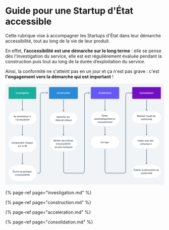 # Guide pour une Startup d'État accessible

Cette rubrique vise à accompagner les Startups d'État dans leur démarche accessibilité, tout au long de la vie de leur produit.

En effet, **l’accessibilité est une démarche sur le long terme** : elle se pense dès l'investigation du service, elle est est régulièrement évaluée pendant la construction puis tout au long de la durée d’exploitation du service.

Ainsi, la conformité ne s'atteint pas en un jour et ça n'est pas grave : c'est **l'engagement vers la démarche qui est important** ! 

![](../../../.gitbook/assets/a11y-2x.png)

{% page-ref page="investigation.md" %}

{% page-ref page="construction.md" %}

{% page-ref page="acceleration.md" %}

{% page-ref page="consolidation.md" %}

